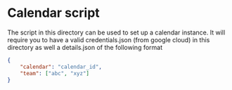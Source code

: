 # Calendar script

The script in this directory can be used to set up a calendar instance.
It will require you to have a valid credentials.json (from google cloud) in this directory as well a
details.json of the following format

```json
{
    "calendar": "calendar_id",
    "team": ["abc", "xyz"]
}
```
